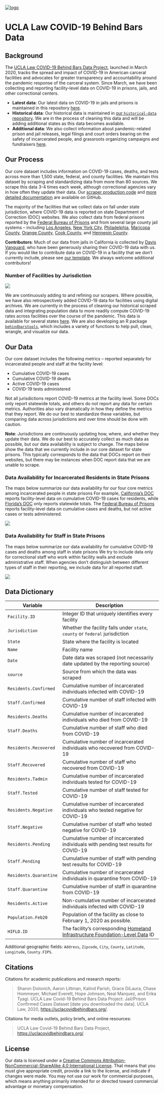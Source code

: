 
[![logo](README_files/logo.svg)](https://uclacovidbehindbars.org/)

# UCLA Law COVID-19 Behind Bars Data

## Background

The [UCLA Law COVID-19 Behind Bars Data
Project](https://uclacovidbehindbars.org/), launched in March 2020,
tracks the spread and impact of COVID-19 in American carceral facilities
and advocates for greater transparency and accountability around the
pandemic response of the carceral system. Since March, we have been
collecting and reporting facility-level data on COVID-19 in prisons,
jails, and other correctional centers.

  - **Latest data**: Our latest data on COVID-19 in jails and prisons is
    maintained in this repository
    [here](https://github.com/uclalawcovid19behindbars/data/tree/master/Adult%20Facility%20Counts).  
  - **Historical data**: Our historical data is maintained in [our
    `historical-data`
    repository](https://github.com/uclalawcovid19behindbars/historical-data/tree/main/data).
    We are in the process of cleaning this data and will be adding
    additional states as this data becomes available.
  - **Additional data**: We also collect information about
    pandemic-related prison and jail releases, legal filings and court
    orders bearing on the safety of incarcerated people, and grassroots
    organizing campaigns and fundraisers
    [here](https://docs.google.com/spreadsheets/u/2/d/1X6uJkXXS-O6eePLxw2e4JeRtM41uPZ2eRcOA_HkPVTk/edit#gid=1641553906).

## Our Process

Our core dataset includes information on COVID-19 cases, deaths, and
tests across more than 1,500 state, federal, and county facilities. We
maintain this dataset by scraping and standardizing data from more than
80 sources. We scrape this data 3-4 times each week, although
correctional agencies vary in how often they update their data. Our
[scraper production
code](https://github.com/uclalawcovid19behindbars/covid19_behind_bars_scrapers)
and [more detailed
documentation](https://uclalawcovid19behindbars.github.io/covid19-behind-bars-public-docs/scraper_documentation/)
are available on GitHub.

The majority of the facilities that we collect data on fall under state
jurisdiction, where COVID-19 data is reported on state Department of
Correction (DOC) websites. We also collect data from federal prisons
reported by the [Federal Bureau of
Prisons](https://www.bop.gov/coronavirus/) and from several large county
jail systems – including [Los
Angeles](https://lasd.org/covid19updates/), [New York
City](https://doccs.ny.gov/doccs-covid-19-report),
[Philadelphia](https://www.phila.gov/programs/coronavirus-disease-2019-covid-19/testing-and-data/#/philadelphia-prisons-covid-19-data),
[Maricopa
County](https://www.maricopa.gov/5574/COVID-19-in-County-Jails), [Orange
County](https://ocsheriff.gov/about-ocsd/covid-19/covid-19-oc-jails),
[Cook
County](https://www.cookcountysheriff.org/covid-19-cases-at-ccdoc/), and
[Hennepin
County](https://www.hennepinsheriff.org/jail-warrants/jail-information/COVID-19).

**Contributors**: Much of our data from jails in California is collected
by [Davis Vanguard](https://www.davisvanguard.org/), who have been
generously sharing their COVID-19 data with us. If you would like to
contribute data on COVID-19 in a facility that we don’t currently
include, please see [our
template](https://docs.google.com/spreadsheets/d/1cqjCvbXuUh5aIQeJ4NRKdUwVAb4adaWTK-nBPFAj0og/edit#gid=363817589).
We always welcome additional contributors\!

### Number of Facilities by Jurisdiction

<img src="README_files/figure-gfm/fac-by-jurisdiction-1.png" style="display: block; margin: auto;" />

We are continuously adding to and refining our scrapers. Where possible,
we have also retrospectively added COVID-19 data for facilities using
digital archives. We are currently in the process of cleaning our
historical scraped data and integrating population data to more readily
compute COVID-19 rates across facilities over the course of the
pandemic. This data is available for several states
[here](https://github.com/uclalawcovid19behindbars/historical-data/tree/main/data).
We are also developing an R package
[`behindbarstools`](https://github.com/uclalawcovid19behindbars/behindbarstools),
which includes a variety of functions to help pull, clean, wrangle, and
visualize our data.

## Our Data

Our core dataset includes the following metrics – reported separately
for incarcerated people and staff at the facility level:

  - Cumulative COVID-19 cases
  - Cumulative COVID-19 deaths
  - Active COVID-19 cases
  - COVID-19 tests administered

Not all jurisdictions report COVID-19 metrics at the facility level.
Some DOCs only report statewide totals, and others do not report any
data for certain metrics. Authorities also vary dramatically in how they
define the metrics that they report. We do our best to standardize these
variables, but comparing data across jurisdictions and over time should
be done with caution.

**Note**: Jurisdictions are continuously updating how, where, and
whether they update their data. We do our best to accurately collect as
much data as possible, but our data availability is subject to change.
The maps below show the data that we currently include in our core
dataset for state prisons. This typically corresponds to the data that
DOCs report on their websites, but there may be instances when DOC
report data that we are unable to scrape.

### Data Availability for Incarcerated Residents in State Prisons

The maps below summarize our data availability for our four core metrics
among incarcerated people in state prisons For example, [California’s
DOC](https://www.cdcr.ca.gov/covid19/population-status-tracking/)
reports facility-level data on cumulative COVID-19 cases for residents,
while [Florida’s DOC](http://www.dc.state.fl.us/comm/covid-19.html) only
reports statewide totals. The [Federal Bureau of
Prisons](https://www.bop.gov/coronavirus/) reports facility-level data
on cumulative cases and deaths, but not active cases or tests
administered.

<img src="README_files/figure-gfm/resident-maps-1.png" style="display: block; margin: auto;" />

### Data Availability for Staff in State Prisons

The maps below summarize our data availability for cumulative COVID-19
cases and deaths among staff in state prisons We try to include data
only for correctional staff who work within facility walls and exclude
administrative staff. When agencies don’t distinguish between different
types of staff in their reporting, we include data for all reported
staff.

<img src="README_files/figure-gfm/staff-maps-1.png" style="display: block; margin: auto;" />

## Data Dictionary

| Variable               | Description                                                                                                                                                    |
| ---------------------- | -------------------------------------------------------------------------------------------------------------------------------------------------------------- |
| `Facility.ID`          | Integer ID that uniquely identifies every facility                                                                                                             |
| `Jurisdiction`         | Whether the facility falls under `state`, `county` or `federal` jurisdiction                                                                                   |
| `State`                | State where the facility is located                                                                                                                            |
| `Name`                 | Facility name                                                                                                                                                  |
| `Date`                 | Date data was scraped (not necessarily date updated by the reporting source)                                                                                   |
| `source`               | Source from which the data was scraped                                                                                                                         |
| `Residents.Confirmed`  | Cumulative number of incarcerated individuals infected with COVID-19                                                                                           |
| `Staff.Confirmed`      | Cumulative number of staff infected with COVID-19                                                                                                              |
| `Residents.Deaths`     | Cumulative number of incarcerated individuals who died from COVID-19                                                                                           |
| `Staff.Deaths`         | Cumulative number of staff who died from COVID-19                                                                                                              |
| `Residents.Recovered`  | Cumulative number of incarcerated individuals who recovered from COVID-19                                                                                      |
| `Staff.Recovered`      | Cumulative number of staff who recovered from COVID-19                                                                                                         |
| `Residents.Tadmin`     | Cumulative number of incarcerated individuals tested for COVID-19                                                                                              |
| `Staff.Tested`         | Cumulative number of staff tested for COVID-19                                                                                                                 |
| `Residents.Negative`   | Cumulative number of incarcerated individuals who tested negative for COVID-19                                                                                 |
| `Staff.Negative`       | Cumulative number of staff who tested negative for COVID-19                                                                                                    |
| `Residents.Pending`    | Cumulative number of incarcerated individuals with pending test results for COVID-19                                                                           |
| `Staff.Pending`        | Cumulative number of staff with pending test results for COVID-19                                                                                              |
| `Residents.Quarantine` | Cumulative number of incarcerated individuals in quarantine from COVID-19                                                                                      |
| `Staff.Quarantine`     | Cumulative number of staff in quarantine from COVID-19                                                                                                         |
| `Residents.Active`     | Non-cumulative number of incarcerated individuals infected with COVID-19                                                                                       |
| `Population.Feb20`     | Population of the facility as close to February 1, 2020 as possible.                                                                                           |
| `HIFLD.ID`             | The facility’s corresponding [Homeland Infrastructure Foundation-Level Data](https://hifld-geoplatform.opendata.arcgis.com/datasets/prison-boundaries/data) ID |

Additional geographic fields: `Address`, `Zipcode`, `City`, `County`,
`Latitude`, `Longitude`, `County.FIPS`.

## Citations

Citations for academic publications and research reports:

> Sharon Dolovich, Aaron Littman, Kalind Parish, Grace DiLaura, Chase
> Hommeyer, Michael Everett, Hope Johnson, Neal Marquez, and Erika
> Tyagi. UCLA Law Covid-19 Behind Bars Data Project: Jail/Prison
> Confirmed Cases Dataset \[date you downloaded the data\]. UCLA Law,
> 2020, <https://uclacovidbehindbars.org/>.

Citations for media outlets, policy briefs, and online resources:

> UCLA Law Covid-19 Behind Bars Data Project,
> <https://uclacovidbehindbars.org/>.

## License

Our data is licensed under a [Creative Commons
Attribution-NonCommercial-ShareAlike 4.0 International
License](https://creativecommons.org/licenses/by-nc-sa/4.0/). That means
that you must give appropriate credit, provide a link to the license,
and indicate if changes were made. You may not use our work for
commercial purposes, which means anything primarily intended for or
directed toward commercial advantage or monetary compensation.
